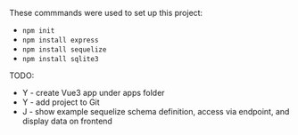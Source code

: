 These commmands were used to set up this project:
- `npm init`
- `npm install express`
- `npm install sequelize`
- `npm install sqlite3`

TODO:
- Y - create Vue3 app under apps folder
- Y - add project to Git
- J - show example sequelize schema definition, access via endpoint, and display data on frontend
